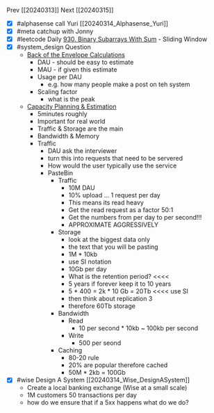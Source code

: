 Prev [[20240313]]
Next [[20240315]]

- [x] #alphasense call Yuri [[20240314_Alphasense_Yuri]] 
- [x] #meta catchup with Jonny
- [x] #leetcode  Daily [930. Binary Subarrays With Sum](https://leetcode.com/problems/binary-subarrays-with-sum/) 
		- Sliding Window
- [x] #system_design  Question
	- [Back of the Envelope Calculations](https://www.youtube.com/watch?v=UC5xf8FbdJc)
		- DAU - should be easy to estimate
		- MAU - if given this estimate 
		- Usage per DAU
			- e.g. how many people make a post on teh system
		- Scaling factor
			- what is the peak
	- [Capacity Planning & Estimation](https://www.youtube.com/watch?v=-frNQkRz_IU)
		- 5minutes roughly
		- Important for real world
		- Traffic & Storage are the main
		- Bandwidth & Memory
		- Traffic
			- DAU ask the interviewer
			- turn this into requests that need to be servered
			- How would the user typically use the service
			- PasteBin
				- Traffic
					- 10M DAU
					- 10% upload ... 1 request per day
					- This means its read heavy
					- Get the read request as a factor 50:1
					- Get the numbers from per day to per second!!!
					- APPROXIMATE AGGRESSIVELY
				- Storage
					- look at the biggest data only
					- the text that you will be pasting
					- 1M * 10kb
					- use SI notation
					- 10Gb per day
					- What is the retention period? <<<<
					- 5 years if forever keep it to 10 years
					- 5 * 400 = 2k * 10 Gb = 20Tb <<<< use SI
					- then think about replication 3
					- therefore 60Tb storage
				- Bandwidth
					- Read
						- 10 per second * 10kb ~ 100kb per second
					- Write
						- 500 per seond
				- Caching
					- 80-20 rule
					- 20% are popular therefore cached
					- 50M * 2kb = 100Gb
- [x] #wise Design A System [[20240314_Wise_DesignASystem]]
	- Create a local banking exchange (Wise at a small scale)
	-  1M customers 50 transactions per day
	- how do we ensure that if a 5xx happens what do we do?